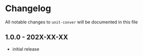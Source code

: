 # Changelog

All notable changes to `unit-conver` will be documented in this file

## 1.0.0 - 202X-XX-XX

- initial release
